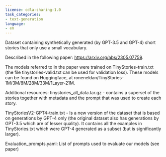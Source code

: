 ```yaml
---
license: cdla-sharing-1.0
task_categories:
- text-generation
language:
- en
---
```



Dataset containing synthetically generated (by GPT-3.5 and GPT-4) short stories that only use a small vocabulary.

Described in the following paper: https://arxiv.org/abs/2305.07759. 

The models referred to in the paper were trained on TinyStories-train.txt  (the file tinystories-valid.txt can be used for validation loss). These models can be found on Huggingface, at roneneldan/TinyStories-1M/3M/8M/28M/33M/1Layer-21M.

Additional resources:
tinystories_all_data.tar.gz - contains a superset of the stories together with metadata and the prompt that was used to create each story.

TinyStoriesV2-GPT4-train.txt - Is a new version of the dataset that is based on generations by GPT-4 only (the original dataset also has generations by GPT-3.5 which are of lesser quality). It contains all the examples in TinyStories.txt which were GPT-4 generated as a subset (but is significantly larger).

Evaluation_prompts.yaml: List of prompts used to evaluate our models (see paper)